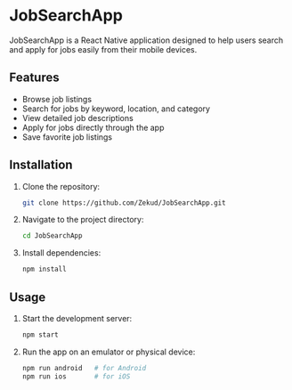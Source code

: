 # JobSearchApp

JobSearchApp is a React Native application designed to help users search and apply for jobs easily from their mobile devices.

## Features

- Browse job listings
- Search for jobs by keyword, location, and category
- View detailed job descriptions
- Apply for jobs directly through the app
- Save favorite job listings

## Installation

1. Clone the repository:
   ```bash
   git clone https://github.com/Zekud/JobSearchApp.git
   ```
2. Navigate to the project directory:
   ```bash
   cd JobSearchApp
   ```
3. Install dependencies:
   ```bash
   npm install
   ```

## Usage

1. Start the development server:
   ```bash
   npm start
   ```
2. Run the app on an emulator or physical device:
   ```bash
   npm run android   # for Android
   npm run ios       # for iOS
   ```
